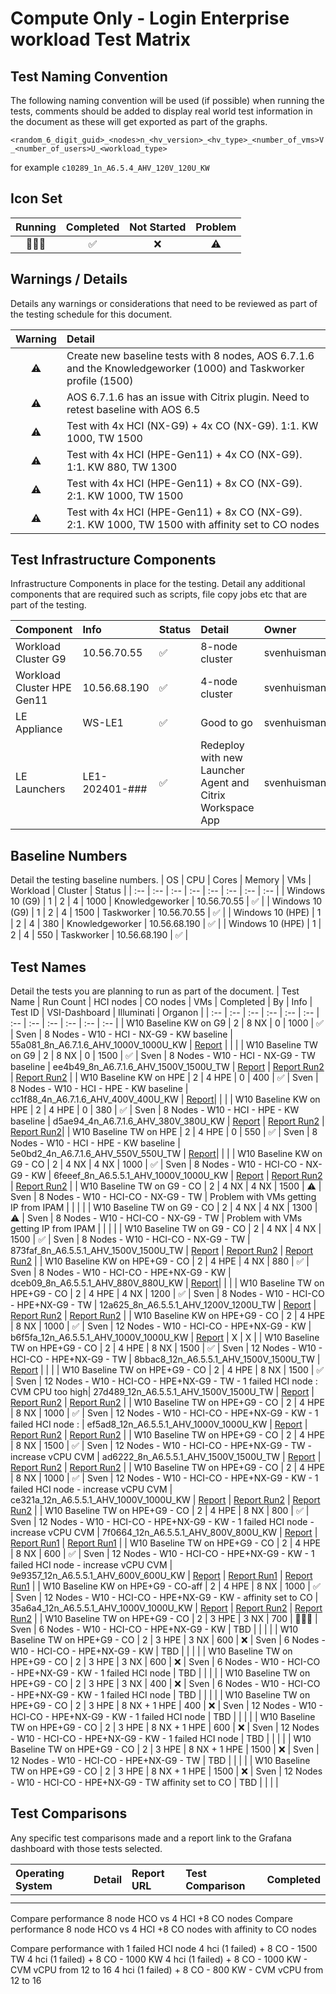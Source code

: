 # Compute Only - Login Enterprise workload Test Matrix

## Test Naming Convention

The following naming convention will be used (if possible) when running the tests, comments should be added to display real world test information in the document as these will get exported as part of the graphs.

``<random_6_digit_guid>_<nodes>n_<hv_version>_<hv_type>_<number_of_vms>V_<number_of_users>U_<workload_type>``

for example ``c10289_1n_A6.5.4_AHV_120V_120U_KW``

## Icon Set

| Running | Completed | Not Started | Problem |
| :---: | :---: | :---: | :---: |
| 🏃🏻‍♂️ | ✅ | ❌ | ⚠️ |

## Warnings / Details

Details any warnings or considerations that need to be reviewed as part of the testing schedule for this document.

| Warning | Detail |
| :---: | :--- |
| ⚠️ | Create new baseline tests with 8 nodes, AOS 6.7.1.6 and the Knowledgeworker (1000) and Taskworker profile (1500) |
| ⚠️ | AOS 6.7.1.6 has an issue with Citrix plugin. Need to retest baseline with AOS 6.5 |
| ⚠️ | Test with 4x HCI (NX-G9) + 4x CO (NX-G9). 1:1. KW 1000, TW 1500 |
| ⚠️ | Test with 4x HCI (HPE-Gen11) + 4x CO (NX-G9). 1:1. KW 880, TW 1300 |
| ⚠️ | Test with 4x HCI (HPE-Gen11) + 8x CO (NX-G9). 2:1. KW 1000, TW 1500 |
| ⚠️ | Test with 4x HCI (HPE-Gen11) + 8x CO (NX-G9). 2:1. KW 1000, TW 1500 with affinity set to CO nodes |


## Test Infrastructure Components

Infrastructure Components in place for the testing. Detail any additional components that are required such as scripts, file copy jobs etc that are part of the testing.

| Component | Info | Status | Detail | Owner | Tested | 
| :-- | :-- | :-- | :-- | :-- | :-- |
| Workload Cluster G9 | 10.56.70.55 | ✅ | 8-node cluster | svenhuisman | ✅ |
| Workload Cluster HPE Gen11 | 10.56.68.190 | ✅ | 4-node cluster | svenhuisman | ✅ |
| LE Appliance | WS-LE1 | ✅ | Good to go | svenhuisman | ✅ |
| LE Launchers | LE1-202401-### | ✅ | Redeploy with new Launcher Agent and Citrix Workspace App | svenhuisman | ✅ |

## Baseline Numbers

Detail the testing baseline numbers.
| OS | CPU | Cores | Memory | VMs | Workload | Cluster | Status |
| :-- | :-- | :-- | :-- | :-- | :-- | :-- | :-- |
| Windows 10 (G9) | 1 | 2 | 4 | 1000  | Knowledgeworker | 10.56.70.55 | ✅ |
| Windows 10 (G9) | 1 | 2 | 4 | 1500  | Taskworker | 10.56.70.55 | ✅ |
| Windows 10 (HPE) | 1 | 2 | 4 | 380  | Knowledgeworker | 10.56.68.190 | ✅ |
| Windows 10 (HPE) | 1 | 2 | 4 | 550  | Taskworker | 10.56.68.190 | ✅ |


## Test Names

Detail the tests you are planning to run as part of the document.
| Test Name | Run Count | HCI nodes | CO nodes | VMs | Completed | By | Info | Test ID | VSI-Dashboard | Illuminati | Organon |
| :-- | :-- | :-- | :-- | :-- | :-- | :-- | :-- | :-- | :-- | :-- | :-- |
| W10 Baseline KW on G9 | 2 | 8 NX | 0 | 1000 | ✅ | Sven | 8 Nodes - W10 - HCI - NX-G9 - KW baseline | 55a081_8n_A6.7.1.6_AHV_1000V_1000U_KW | [Report](http://10.57.64.101:3000/d/N5tnL9EVk/login-documents-v3?orgId=1&var-Bucketname=LoginDocuments&var-Bootbucket=BootBucket&var-Year=2024&var-DocumentName=ENG-CO-Tests&var-Comment=8n_g9_ahv_w10_u1000_v1000_kw&var-Testname=55a081_8n_A6.7.1.6_AHV_1000V_1000U_KW&var-Run=55a081_8n_A6.7.1.6_AHV_1000V_1000U_KW_Run1&var-Naming=Comment&var-Month=03) | | |
| W10 Baseline TW on G9 | 2 | 8 NX | 0 | 1500 | ✅ | Sven | 8 Nodes - W10 - HCI - NX-G9 - TW baseline | ee4b49_8n_A6.7.1.6_AHV_1500V_1500U_TW | [Report](http://10.57.64.101:3000/d/N5tnL9EVk/login-documents-v3?orgId=1&var-Bucketname=LoginDocuments&var-Bootbucket=BootBucket&var-Year=2024&var-DocumentName=ENG-CO-Tests&var-Comment=8n_g9_ahv_w10_u1500_v1500_tw&var-Testname=ee4b49_8n_A6.7.1.6_AHV_1500V_1500U_TW&var-Run=ee4b49_8n_A6.7.1.6_AHV_1500V_1500U_TW_Run1&var-Naming=Comment&var-Month=03) | [Report Run2](https://illuminati.rtp.nutanix.com/collection/cid-1_clusterid-4761567880139609286_datetime-2024-03-08T173A053A31.686625_perf_1_0) | [Report Run2](https://organon.emea.nutanix.com/job?job=job:eac95f3e-250d-4f0f-89b6-383087e344ba) |
| W10 Baseline KW on HPE | 2 | 4 HPE | 0 | 400 | ✅ | Sven | 8 Nodes - W10 - HCI - HPE - KW baseline | cc1f88_4n_A6.7.1.6_AHV_400V_400U_KW | [Report](http://10.57.64.101:3000/d/N5tnL9EVk/login-documents-v3?orgId=1&var-Bucketname=LoginDocuments&var-Bootbucket=BootBucket&var-Year=2024&var-DocumentName=ENG-CO-Tests&var-Comment=4n_hpg11_w10_400u_kw&var-Testname=cc1f88_4n_A6.7.1.6_AHV_400V_400U_KW&var-Run=cc1f88_4n_A6.7.1.6_AHV_400V_400U_KW_Run1&var-Naming=Comment&var-Month=03)| | |
| W10 Baseline KW on HPE | 2 | 4 HPE | 0 | 380 | ✅ | Sven | 8 Nodes - W10 - HCI - HPE - KW baseline | d5ae94_4n_A6.7.1.6_AHV_380V_380U_KW | [Report](http://10.57.64.101:3000/d/N5tnL9EVk/login-documents-v3?orgId=1&var-Bucketname=LoginDocuments&var-Bootbucket=BootBucket&var-Year=2024&var-DocumentName=ENG-CO-Tests&var-Comment=4n_hpg11_w10_380u_kw&var-Testname=d5ae94_4n_A6.7.1.6_AHV_380V_380U_KW&var-Run=d5ae94_4n_A6.7.1.6_AHV_380V_380U_KW_Run1&var-Naming=Comment&var-Month=03) | [Report Run2](https://illuminati.rtp.nutanix.com/collection/cid-1_clusterid-4036936260608970908_datetime-2024-03-08T153A313A21.282939_perf_1_0) | [Report Run2](https://organon.emea.nutanix.com/job?job=job:2b95a6cd-6279-430b-8226-0ffe5a246b8c)|
| W10 Baseline TW on HPE | 2 | 4 HPE | 0 | 550 | ✅ | Sven | 8 Nodes - W10 - HCI - HPE - KW baseline | 5e0bd2_4n_A6.7.1.6_AHV_550V_550U_TW | [Report](http://10.57.64.101:3000/d/N5tnL9EVk/login-documents-v3?orgId=1&var-Bucketname=LoginDocuments&var-Bootbucket=BootBucket&var-Year=2024&var-DocumentName=ENG-CO-Tests&var-Comment=4n_hpg11_w10_550u_tw&var-Testname=5e0bd2_4n_A6.7.1.6_AHV_550V_550U_TW&var-Run=5e0bd2_4n_A6.7.1.6_AHV_550V_550U_TW_Run1&var-Naming=Comment&var-Month=03)| | |
| W10 Baseline KW on G9 - CO | 2 | 4 NX | 4 NX | 1000 | ✅ | Sven | 8 Nodes - W10 - HCI-CO - NX-G9 - KW | 6feeef_8n_A6.5.5.1_AHV_1000V_1000U_KW | [Report](http://10.57.64.101:3000/d/N5tnL9EVk/login-documents-v3?orgId=1&var-Bucketname=LoginDocuments&var-Bootbucket=BootBucket&var-Year=2024&var-DocumentName=ENG-CO-Tests&var-Comment=CO_4hci_4co_g9_ahv_w10_u1000_v1000_kw&var-Testname=6feeef_8n_A6.5.5.1_AHV_1000V_1000U_KW&var-Run=6feeef_8n_A6.5.5.1_AHV_1000V_1000U_KW_Run1&var-Naming=Comment&var-Month=03) | [Report Run2](https://illuminati.rtp.nutanix.com/collection/cid-1_clusterid-849628653814912198_datetime-2024-03-13T183A423A49.414685_perf_1_0) | [Report Run2](https://organon.emea.nutanix.com/job?job=job:4ade16e3-6a80-4626-b1c0-590a93fca5ed#) |
| W10 Baseline TW on G9 - CO | 2 | 4 NX | 4 NX | 1500 | ⚠️ | Sven | 8 Nodes - W10 - HCI-CO - NX-G9 - TW | Problem with VMs getting IP from IPAM | | | |
| W10 Baseline TW on G9 - CO | 2 | 4 NX | 4 NX | 1300 | ⚠️ | Sven | 8 Nodes - W10 - HCI-CO - NX-G9 - TW | Problem with VMs getting IP from IPAM | | | |
| W10 Baseline TW on G9 - CO | 2 | 4 NX | 4 NX | 1500 | ✅ | Sven | 8 Nodes - W10 - HCI-CO - NX-G9 - TW | 873faf_8n_A6.5.5.1_AHV_1500V_1500U_TW | [Report](http://10.57.64.101:3000/d/N5tnL9EVk/login-documents-v3?orgId=1&var-Bucketname=LoginDocuments&var-Bootbucket=BootBucket&var-Year=2024&var-DocumentName=ENG-CO-Tests&var-Comment=CO_4hci_4co_g9_ahv_w10_u1500_v1500_tw&var-Run=873faf_8n_A6.5.5.1_AHV_1500V_1500U_TW_Run1&var-Naming=Comment&var-Month=03&var-Testname=873faf_8n_A6.5.5.1_AHV_1500V_1500U_TW) | [Report Run2](https://illuminati.rtp.nutanix.com/collection/cid-2_clusterid-849628653814912198_datetime-2024-03-18T153A413A01.513974_perf_1_0) | [Report Run2](https://organon.emea.nutanix.com/job?job=job:e1c0822d-84d8-4476-971c-71aaf48d0246) |
| W10 Baseline KW on HPE+G9 - CO | 2 | 4 HPE | 4 NX | 880 | ✅ | Sven | 8 Nodes - W10 - HCI-CO - HPE+NX-G9 - KW | dceb09_8n_A6.5.5.1_AHV_880V_880U_KW | [Report](http://10.57.64.101:3000/d/N5tnL9EVk/login-documents-v3?orgId=1&var-Bucketname=LoginDocuments&var-Bootbucket=BootBucket&var-Year=2024&var-Comment=CO_4hci-hpe_4co_g9_ahv_w10_u880_v880_kw&var-Run=dceb09_8n_A6.5.5.1_AHV_880V_880U_KW_Run1&var-Naming=Comment&var-Month=03&var-DocumentName=ENG-CO-Tests&var-Testname=dceb09_8n_A6.5.5.1_AHV_880V_880U_KW)| | |
| W10 Baseline TW on HPE+G9 - CO | 2 | 4 HPE | 4 NX | 1200 | ✅ | Sven | 8 Nodes - W10 - HCI-CO - HPE+NX-G9 - TW | 12a625_8n_A6.5.5.1_AHV_1200V_1200U_TW | [Report](http://10.57.64.101:3000/d/N5tnL9EVk/login-documents-v3?orgId=1&var-Bucketname=LoginDocuments&var-Bootbucket=BootBucket&var-Year=2024&var-Comment=CO_4hci-hpe_4co_g9_ahv_w10_u1200_v1200_tw&var-Run=12a625_8n_A6.5.5.1_AHV_1200V_1200U_TW_Run1&var-Naming=Comment&var-Month=03&var-DocumentName=ENG-CO-Tests&var-Testname=12a625_8n_A6.5.5.1_AHV_1200V_1200U_TW) | [Report Run2](https://illuminati.rtp.nutanix.com/collection/cid-1_clusterid-4175984899104034972_datetime-2024-03-21T143A403A28.773338_perf_1_0) | [Report Run2](https://organon.emea.nutanix.com/job?job=job:76b2b8b0-0998-498b-b134-9bc3af4f7eab) |
| W10 Baseline KW on HPE+G9 - CO | 2 | 4 HPE | 8 NX | 1000 | ✅ | Sven | 12 Nodes - W10 - HCI-CO - HPE+NX-G9 - KW | b6f5fa_12n_A6.5.5.1_AHV_1000V_1000U_KW | [Report](http://10.57.64.101:3000/d/N5tnL9EVk/login-documents-v3?orgId=1&var-Bucketname=LoginDocuments&var-Bootbucket=BootBucket&var-Year=2024&var-DocumentName=ENG-CO-Tests&var-Comment=CO_4hci-hpe_8co_g9_ahv_w10_u1000_v1000_kw&var-Run=b6f5fa_12n_A6.5.5.1_AHV_1000V_1000U_KW_Run1&var-Naming=Comment&var-Month=03&var-Testname=b6f5fa_12n_A6.5.5.1_AHV_1000V_1000U_KW) | X | X |
| W10 Baseline TW on HPE+G9 - CO | 2 | 4 HPE | 8 NX | 1500 | ✅ | Sven | 12 Nodes - W10 - HCI-CO - HPE+NX-G9 - TW | 8bbac8_12n_A6.5.5.1_AHV_1500V_1500U_TW | [Report](http://10.57.64.101:3000/d/N5tnL9EVk/login-documents-v3?orgId=1&var-Bucketname=LoginDocuments&var-Bootbucket=BootBucket&var-Year=2024&var-DocumentName=ENG-CO-Tests&var-Comment=CO_4hci-hpe_8co_g9_ahv_w10_u1500_v1500_tw&var-Run=8bbac8_12n_A6.5.5.1_AHV_1500V_1500U_TW_Run1&var-Naming=Comment&var-Month=03&var-Testname=8bbac8_12n_A6.5.5.1_AHV_1500V_1500U_TW) | | |
| W10 Baseline TW on HPE+G9 - CO | 2 | 4 HPE | 8 NX | 1500 | ✅ | Sven | 12 Nodes - W10 - HCI-CO - HPE+NX-G9 - TW - 1 failed HCI node : CVM CPU too high| 27d489_12n_A6.5.5.1_AHV_1500V_1500U_TW | [Report](http://10.57.64.101:3000/d/N5tnL9EVk/login-documents-v3?orgId=1&var-Bucketname=LoginDocuments&var-Bootbucket=BootBucket&var-Year=2024&var-DocumentName=ENG-CO-Tests&var-Comment=CO_4hci-hpe_8co_g9_ahv_w10_u1500_v1500_tw_1failnode&var-Run=27d489_12n_A6.5.5.1_AHV_1500V_1500U_TW_Run1&var-Naming=Comment&var-Month=03&var-Testname=27d489_12n_A6.5.5.1_AHV_1500V_1500U_TW) | [Report Run2](https://illuminati.rtp.nutanix.com/collection/cid-3_clusterid-3293560847116128412_datetime-2024-03-25T173A213A36.372084_perf_1_0) | [Report Run2](https://organon.emea.nutanix.com/job?job=job:2d25077e-c4ee-40d2-a7d7-0b6af5e15ee2) |
| W10 Baseline TW on HPE+G9 - CO | 2 | 4 HPE | 8 NX | 1000 | ✅ | Sven | 12 Nodes - W10 - HCI-CO - HPE+NX-G9 - KW - 1 failed HCI node : | ef5ad8_12n_A6.5.5.1_AHV_1000V_1000U_KW | [Report](http://10.57.64.101:3000/d/N5tnL9EVk/login-documents-v3?orgId=1&var-Bucketname=LoginDocuments&var-Bootbucket=BootBucket&var-Year=2024&var-DocumentName=ENG-CO-Tests&var-Comment=CO_4hci-hpe_8co_g9_ahv_w10_u1000_v1000_kw_1failnode&var-Run=ef5ad8_12n_A6.5.5.1_AHV_1000V_1000U_KW_Run1&var-Naming=Comment&var-Month=03&var-Testname=ef5ad8_12n_A6.5.5.1_AHV_1000V_1000U_KW) | [Report Run2](https://illuminati.rtp.nutanix.com/collection/cid-4_clusterid-3293560847116128412_datetime-2024-03-26T093A533A38.378509_perf_1_0) | [Report Run2](https://organon.emea.nutanix.com/job?job=job:bbb3c8fa-24e0-45b5-a156-ae2261274e4a) |
| W10 Baseline TW on HPE+G9 - CO | 2 | 4 HPE | 8 NX | 1500 | ✅ | Sven | 12 Nodes - W10 - HCI-CO - HPE+NX-G9 - TW - increase vCPU CVM | ad6222_8n_A6.5.5.1_AHV_1500V_1500U_TW | [Report](http://10.57.64.101:3000/d/N5tnL9EVk/login-documents-v3?orgId=1&var-Bucketname=LoginDocuments&var-Bootbucket=BootBucket&var-Year=2024&var-DocumentName=ENG-CO-Tests&var-Comment=CO_4hci_4co_g9_ahv_w10_u1500_v1500_tw_cvm-16cpu&var-Run=ad6222_8n_A6.5.5.1_AHV_1500V_1500U_TW_Run1&var-Naming=Comment&var-Month=03&var-Testname=ad6222_8n_A6.5.5.1_AHV_1500V_1500U_TW) | [Report Run2](https://illuminati.rtp.nutanix.com/collection/cid-2_clusterid-3293560847116128412_datetime-2024-03-22T223A363A15.753936_perf_1_0) | [Report Run2](https://organon.emea.nutanix.com/job?job=job:10058411-9d7e-482b-b160-21e1e03d5643) |
| W10 Baseline TW on HPE+G9 - CO | 2 | 4 HPE | 8 NX | 1000 | ✅ | Sven | 12 Nodes - W10 - HCI-CO - HPE+NX-G9 - KW - 1 failed HCI node - increase vCPU CVM | ce321a_12n_A6.5.5.1_AHV_1000V_1000U_KW | [Report](http://10.57.64.101:3000/d/N5tnL9EVk/login-documents-v3?orgId=1&var-Bucketname=LoginDocuments&var-Bootbucket=BootBucket&var-Year=2024&var-DocumentName=ENG-CO-Tests&var-Comment=CO_4hci-hpe_8co_g9_ahv_w10_u1000_v1000_kw_1failnode_cvm_16vcpu&var-Run=ce321a_12n_A6.5.5.1_AHV_1000V_1000U_KW_Run1&var-Naming=Comment&var-Month=03&var-Testname=ce321a_12n_A6.5.5.1_AHV_1000V_1000U_KW) | [Report Run2](https://illuminati.rtp.nutanix.com/collection/cid-5_clusterid-3293560847116128412_datetime-2024-03-26T163A503A41.413827_perf_1_0) | [Report Run2](https://organon.emea.nutanix.com/job?job=job:f64a0020-a3a0-420e-8828-7da229b451fd) |
| W10 Baseline TW on HPE+G9 - CO | 2 | 4 HPE | 8 NX | 800 | ✅ | Sven | 12 Nodes - W10 - HCI-CO - HPE+NX-G9 - KW - 1 failed HCI node - increase vCPU CVM | 7f0664_12n_A6.5.5.1_AHV_800V_800U_KW | [Report](http://10.57.64.101:3000/d/N5tnL9EVk/login-documents-v3?orgId=1&var-Bucketname=LoginDocuments&var-Bootbucket=BootBucket&var-Year=2024&var-DocumentName=ENG-CO-Tests&var-Comment=CO_4hci-hpe_8co_g9_ahv_w10_u800_v800_kw_1failnode_cvm_16vcpu&var-Run=7f0664_12n_A6.5.5.1_AHV_800V_800U_KW_Run1&var-Naming=Comment&var-Month=03&var-Testname=7f0664_12n_A6.5.5.1_AHV_800V_800U_KW) | [Report Run1](https://illuminati.rtp.nutanix.com/collection/cid-6_clusterid-3293560847116128412_datetime-2024-03-26T193A343A51.768029_perf_1_0) | [Report Run1](https://organon.emea.nutanix.com/job?job=job:f810064a-7760-4b05-b1d2-1eb07d6c3217) |
| W10 Baseline TW on HPE+G9 - CO | 2 | 4 HPE | 8 NX | 600 | ✅ | Sven | 12 Nodes - W10 - HCI-CO - HPE+NX-G9 - KW - 1 failed HCI node - increase vCPU CVM | 9e9357_12n_A6.5.5.1_AHV_600V_600U_KW | [Report](http://10.57.64.101:3000/d/N5tnL9EVk/login-documents-v3?orgId=1&var-Bucketname=LoginDocuments&var-Bootbucket=BootBucket&var-Year=2024&var-DocumentName=ENG-CO-Tests&var-Comment=CO_4hci-hpe_8co_g9_ahv_w10_u600_v600_kw_1failnode_cvm_16vcpu&var-Run=9e9357_12n_A6.5.5.1_AHV_600V_600U_KW_Run1&var-Naming=Comment&var-Month=03&var-Testname=9e9357_12n_A6.5.5.1_AHV_600V_600U_KW) | [Report Run1](https://illuminati.rtp.nutanix.com/collection/cid-7_clusterid-3293560847116128412_datetime-2024-03-27T093A093A15.414571_perf_1_0) | [Report Run1](https://organon.emea.nutanix.com/job?job=job:ea96a103-390e-4f89-82f8-313e2e565cbb) |
| W10 Baseline KW on HPE+G9 - CO-aff | 2 | 4 HPE | 8 NX | 1000 | ✅ | Sven | 12 Nodes - W10 - HCI-CO - HPE+NX-G9 - KW - affinity set to CO | 35a6a4_12n_A6.5.5.1_AHV_1000V_1000U_KW | [Report](http://10.57.64.101:3000/d/N5tnL9EVk/login-documents-v3?orgId=1&var-Bucketname=LoginDocuments&var-Bootbucket=BootBucket&var-Year=2024&var-DocumentName=ENG-CO-Tests&var-Comment=CO_4hci-hpe_8co_g9_ahv_w10_u1000_v1000_kw_CO-aff&var-Run=35a6a4_12n_A6.5.5.1_AHV_1000V_1000U_KW_Run1&var-Naming=Comment&var-Month=03&var-Testname=35a6a4_12n_A6.5.5.1_AHV_1000V_1000U_KW) | [Report Run2](https://illuminati.rtp.nutanix.com/collection/cid-1_clusterid-3293560847116128412_datetime-2024-03-22T143A203A38.770067_perf_1_0) | [Report Run2](https://organon.emea.nutanix.com/job?job=job:0c7b532d-2aa8-4139-9636-809d023c0182) |
| W10 Baseline TW on HPE+G9 - CO | 2 | 3 HPE | 3 NX | 700 | 🏃🏻‍♂️ | Sven | 6 Nodes - W10 - HCI-CO - HPE+NX-G9 - KW | TBD | | | |
| W10 Baseline TW on HPE+G9 - CO | 2 | 3 HPE | 3 NX | 600 | ❌ | Sven | 6 Nodes - W10 - HCI-CO - HPE+NX-G9 - KW | TBD | | | |
| W10 Baseline TW on HPE+G9 - CO | 2 | 3 HPE | 3 NX | 600 | ❌ | Sven | 6 Nodes - W10 - HCI-CO - HPE+NX-G9 - KW - 1 failed HCI node | TBD | | | |
| W10 Baseline TW on HPE+G9 - CO | 2 | 3 HPE | 3 NX | 400 | ❌ | Sven | 6 Nodes - W10 - HCI-CO - HPE+NX-G9 - KW - 1 failed HCI node | TBD | | | |
| W10 Baseline TW on HPE+G9 - CO | 2 | 3 HPE | 8 NX + 1 HPE | 400 | ❌ | Sven | 12 Nodes - W10 - HCI-CO - HPE+NX-G9 - KW - 1 failed HCI node | TBD | | | |
| W10 Baseline TW on HPE+G9 - CO | 2 | 3 HPE | 8 NX + 1 HPE | 600 | ❌ | Sven | 12 Nodes - W10 - HCI-CO - HPE+NX-G9 - KW - 1 failed HCI node | TBD | | | |
| W10 Baseline TW on HPE+G9 - CO | 2 | 3 HPE | 8 NX + 1 HPE | 1500 | ❌ | Sven | 12 Nodes - W10 - HCI-CO - HPE+NX-G9 - TW | TBD | | | |
| W10 Baseline TW on HPE+G9 - CO | 2 | 3 HPE | 8 NX + 1 HPE | 1500 | ❌ | Sven | 12 Nodes - W10 - HCI-CO - HPE+NX-G9 - TW affinity set to CO | TBD | | | |

## Test Comparisons

Any specific test comparisons made and a report link to the Grafana dashboard with those tests selected.

| Operating System | Detail | Report URL | Test Comparison | Completed |
| :-- | :-- | :-- | :-- | :-- |
| | | | |
| | | | |

Compare performance 8 node HCO vs 4 HCI +8 CO nodes
Compare performance 8 node HCO vs 4 HCI +8 CO nodes with affinity to CO nodes

Compare performance with 1 failed HCI node
4 hci (1 failed) + 8 CO - 1500 TW
4 hci (1 failed) + 8 CO - 1000 KW
4 hci (1 failed) + 8 CO - 1000 KW - CVM vCPU from 12 to 16
4 hci (1 failed) + 8 CO - 800 KW - CVM vCPU from 12 to 16

